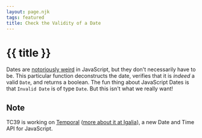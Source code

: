 ```yaml
---
layout: page.njk
tags: featured
title: Check the Validity of a Date
---
```

# {{ title }}

Dates are [notoriously weird](https://developer.mozilla.org/en-US/docs/Web/JavaScript/Reference/Global_Objects/Date#the_ecmascript_epoch_and_timestamps) in JavaScript, but they don't necessarily have to be. This particular function deconstructs the date, verifies that it is _indeed_ a valid `Date`, and returns a boolean. The fun thing about JavaScript Dates is that `Invalid Date` is of type `Date`. But this isn't what we really want!

<h2 class="h5">Note</h2>

TC39 is working on [Temporal](https://tc39.es/proposal-temporal/docs/index.html) ([more about it at Igalia](https://blogs.igalia.com/compilers/2020/06/23/dates-and-times-in-javascript/)), a new Date and Time API for JavaScript. 

<!-- <details open>
<summary>JavaScript</summary>

```javascript
export const checkDate = (date) => {
  if (date instanceof Date) {
    date.get
  }
}
```
</details>


<details>
<summary>TypeScript</summary>

```typescript
export const checkDate = (date: Date | string): boolean => {
  return date; // This should do something
}
```
</details> -->